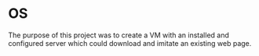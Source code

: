 # OS
The purpose of this project was to create a VM with an installed and configured server which could download and imitate an existing web page. 
